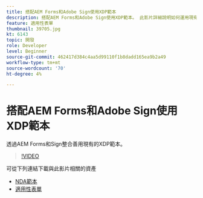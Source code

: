 ```yaml
---
title: 搭配AEM Forms和Adobe Sign使用XDP範本
description: 搭配AEM Forms和Adobe Sign使用XDP範本。 此影片詳細說明如何運用現有XDP範本與AEM Forms和Sign整合。
feature: 適用性表單
thumbnail: 39705.jpg
kt: 6143
topic: 開發
role: Developer
level: Beginner
source-git-commit: 462417d384c4aa5d99110f1b8dadd165ea9b2a49
workflow-type: tm+mt
source-wordcount: '70'
ht-degree: 4%

---
```


# 搭配AEM Forms和Adobe Sign使用XDP範本

透過AEM Forms和Sign整合善用現有的XDP範本。

>[!VIDEO](https://video.tv.adobe.com/v/39705/?quality=9&learn=on)

可從下列連結下載與此影片相關的資產

* [NDA範本](assets/nda-agreement-xdp-template.zip)
* [適用性表單](assets/nda-agreement-af-with-xdp-template.zip)
